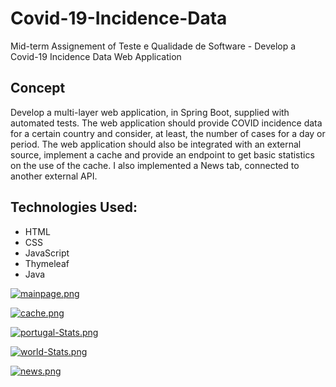# Covid-19-Incidence-Data
Mid-term Assignement of Teste e Qualidade de Software - Develop a Covid-19 Incidence Data Web Application

## Concept
Develop a multi-layer web application, in Spring Boot, supplied with automated tests. The web application should provide COVID incidence data for a certain country and consider, at least, the number of cases for a day or period. The web application should also be integrated with an external source, implement a cache and provide an endpoint to get basic statistics on the use of the cache.
I also implemented a News tab, connected to another external API.

## Technologies Used:
- HTML
- CSS
- JavaScript
- Thymeleaf
- Java

[![mainpage.png](https://i.postimg.cc/JhHXTwB5/mainpage.png)](https://postimg.cc/B8st6Vpj)

[![cache.png](https://i.postimg.cc/TwXKCKxT/cache.png)](https://postimg.cc/gwNc0kr7)

[![portugal-Stats.png](https://i.postimg.cc/bJsq08Dq/portugal-Stats.png)](https://postimg.cc/Hc1GHq9N)

[![world-Stats.png](https://i.postimg.cc/kMRnBJPc/world-Stats.png)](https://postimg.cc/BtsWzG6L)

[![news.png](https://i.postimg.cc/Hkzmfjbp/news.png)](https://postimg.cc/877xvpy3)
